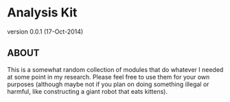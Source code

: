 Analysis Kit
============

version 0.0.1 (17-Oct-2014)


ABOUT
-----

This is a somewhat random collection of modules that do whatever I
needed at some point in my research. Please feel free to use them
for your own purposes (although maybe not if you plan on doing
something illegal or harmful, like constructing a giant robot that
eats kittens).

